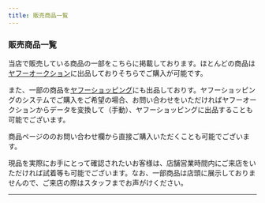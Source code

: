 ```yaml
---
title: 販売商品一覧
---
```


### 販売商品一覧

当店で販売している商品の一部をこちらに掲載しております。ほとんどの商品は[ヤフーオークション](https://auctions.yahoo.co.jp/seller/pawnshopiko)に出品しておりそちらでご購入が可能です。

また、一部の商品を[ヤフーショッピング](https://shopping.geocities.jp/pawnshopiko/#/?_k=aueg9i)にも出品しておりす。ヤフーショッピングのシステムでご購入をご希望の場合、お問い合わせをいただければヤフーオークションからデータを変換して（手動）、ヤフーショッピングに出品することも可能でございます。

商品ページののお問い合わせ欄から直接ご購入いただくことも可能でございます。

現品を実際にお手にとって確認されたいお客様は、店舗営業時間内にご来店をいただければ試着等も可能でございます。なお、一部商品は店頭に展示しておりませんので、ご来店の際はスタッフまでお声がけください。

--------

